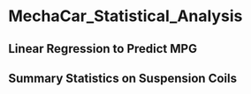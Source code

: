 # MechaCar_Statistical_Analysis

## Linear Regression to Predict MPG


## Summary Statistics on Suspension Coils


